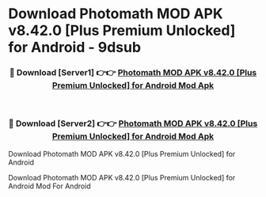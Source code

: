 # Download Photomath MOD APK v8.42.0 [Plus Premium Unlocked] for Android - 9dsub


<div align="center">
<h3>🔴 Download [Server1] 👉👉 <a href="https://apk-comot.site?title=Photomath_MOD_APK_v8.42.0_[Plus_Premium_Unlocked]_for_Android">Photomath MOD APK v8.42.0 [Plus Premium Unlocked] for Android Mod Apk</a></h3><br>
<h3>🔴 Download [Server2] 👉👉 <a href="https://apk-comot.site?title=Photomath_MOD_APK_v8.42.0_[Plus_Premium_Unlocked]_for_Android">Photomath MOD APK v8.42.0 [Plus Premium Unlocked] for Android Mod Apk</a></h3>
</div>



Download Photomath MOD APK v8.42.0 [Plus Premium Unlocked] for Android 

Download Photomath MOD APK v8.42.0 [Plus Premium Unlocked] for Android Mod For Android